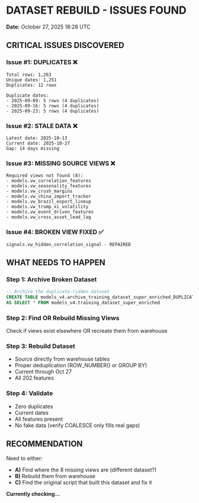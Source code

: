 # DATASET REBUILD - ISSUES FOUND
**Date:** October 27, 2025 18:28 UTC

## CRITICAL ISSUES DISCOVERED

### Issue #1: DUPLICATES ❌
```
Total rows: 1,263
Unique dates: 1,251
Duplicates: 12 rows

Duplicate dates:
- 2025-09-09: 5 rows (4 duplicates)
- 2025-09-16: 5 rows (4 duplicates)
- 2025-09-23: 5 rows (4 duplicates)
```

### Issue #2: STALE DATA ❌
```
Latest date: 2025-10-13
Current date: 2025-10-27
Gap: 14 days missing
```

### Issue #3: MISSING SOURCE VIEWS ❌
```
Required views not found (8):
- models.vw_correlation_features
- models.vw_seasonality_features
- models.vw_crush_margins
- models.vw_china_import_tracker
- models.vw_brazil_export_lineup
- models.vw_trump_xi_volatility
- models.vw_event_driven_features
- models.vw_cross_asset_lead_lag
```

### Issue #4: BROKEN VIEW FIXED ✅
```
signals.vw_hidden_correlation_signal - REPAIRED
```

## WHAT NEEDS TO HAPPEN

### Step 1: Archive Broken Dataset
```sql
-- Archive the duplicate-ridden dataset
CREATE TABLE models_v4.archive_training_dataset_super_enriched_DUPLICATES_20251027
AS SELECT * FROM models_v4.training_dataset_super_enriched
```

### Step 2: Find OR Rebuild Missing Views
Check if views exist elsewhere OR recreate them from warehouse

### Step 3: Rebuild Dataset
- Source directly from warehouse tables
- Proper deduplication (ROW_NUMBER() or GROUP BY)
- Current through Oct 27
- All 202 features

### Step 4: Validate
- Zero duplicates
- Current dates
- All features present
- No fake data (verify COALESCE only fills real gaps)

## RECOMMENDATION

Need to either:
- **A)** Find where the 8 missing views are (different dataset?)
- **B)** Rebuild them from warehouse
- **C)** Find the original script that built this dataset and fix it

**Currently checking...**


